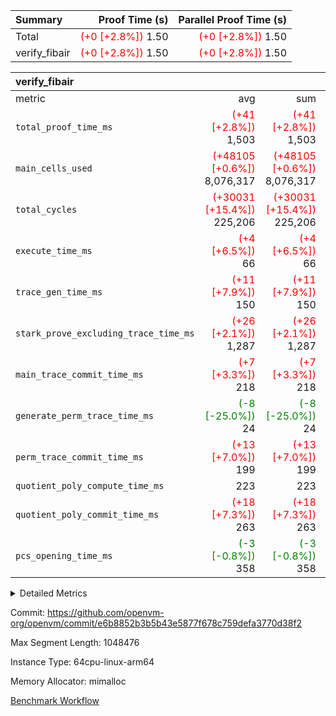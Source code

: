 | Summary | Proof Time (s) | Parallel Proof Time (s) |
|:---|---:|---:|
| Total | <span style='color: red'>(+0 [+2.8%])</span> 1.50 | <span style='color: red'>(+0 [+2.8%])</span> 1.50 |
| verify_fibair | <span style='color: red'>(+0 [+2.8%])</span> 1.50 | <span style='color: red'>(+0 [+2.8%])</span> 1.50 |


| verify_fibair |||||
|:---|---:|---:|---:|---:|
|metric|avg|sum|max|min|
| `total_proof_time_ms ` | <span style='color: red'>(+41 [+2.8%])</span> 1,503 | <span style='color: red'>(+41 [+2.8%])</span> 1,503 | <span style='color: red'>(+41 [+2.8%])</span> 1,503 | <span style='color: red'>(+41 [+2.8%])</span> 1,503 |
| `main_cells_used     ` | <span style='color: red'>(+48105 [+0.6%])</span> 8,076,317 | <span style='color: red'>(+48105 [+0.6%])</span> 8,076,317 | <span style='color: red'>(+48105 [+0.6%])</span> 8,076,317 | <span style='color: red'>(+48105 [+0.6%])</span> 8,076,317 |
| `total_cycles        ` | <span style='color: red'>(+30031 [+15.4%])</span> 225,206 | <span style='color: red'>(+30031 [+15.4%])</span> 225,206 | <span style='color: red'>(+30031 [+15.4%])</span> 225,206 | <span style='color: red'>(+30031 [+15.4%])</span> 225,206 |
| `execute_time_ms     ` | <span style='color: red'>(+4 [+6.5%])</span> 66 | <span style='color: red'>(+4 [+6.5%])</span> 66 | <span style='color: red'>(+4 [+6.5%])</span> 66 | <span style='color: red'>(+4 [+6.5%])</span> 66 |
| `trace_gen_time_ms   ` | <span style='color: red'>(+11 [+7.9%])</span> 150 | <span style='color: red'>(+11 [+7.9%])</span> 150 | <span style='color: red'>(+11 [+7.9%])</span> 150 | <span style='color: red'>(+11 [+7.9%])</span> 150 |
| `stark_prove_excluding_trace_time_ms` | <span style='color: red'>(+26 [+2.1%])</span> 1,287 | <span style='color: red'>(+26 [+2.1%])</span> 1,287 | <span style='color: red'>(+26 [+2.1%])</span> 1,287 | <span style='color: red'>(+26 [+2.1%])</span> 1,287 |
| `main_trace_commit_time_ms` | <span style='color: red'>(+7 [+3.3%])</span> 218 | <span style='color: red'>(+7 [+3.3%])</span> 218 | <span style='color: red'>(+7 [+3.3%])</span> 218 | <span style='color: red'>(+7 [+3.3%])</span> 218 |
| `generate_perm_trace_time_ms` | <span style='color: green'>(-8 [-25.0%])</span> 24 | <span style='color: green'>(-8 [-25.0%])</span> 24 | <span style='color: green'>(-8 [-25.0%])</span> 24 | <span style='color: green'>(-8 [-25.0%])</span> 24 |
| `perm_trace_commit_time_ms` | <span style='color: red'>(+13 [+7.0%])</span> 199 | <span style='color: red'>(+13 [+7.0%])</span> 199 | <span style='color: red'>(+13 [+7.0%])</span> 199 | <span style='color: red'>(+13 [+7.0%])</span> 199 |
| `quotient_poly_compute_time_ms` |  223 |  223 |  223 |  223 |
| `quotient_poly_commit_time_ms` | <span style='color: red'>(+18 [+7.3%])</span> 263 | <span style='color: red'>(+18 [+7.3%])</span> 263 | <span style='color: red'>(+18 [+7.3%])</span> 263 | <span style='color: red'>(+18 [+7.3%])</span> 263 |
| `pcs_opening_time_ms ` | <span style='color: green'>(-3 [-0.8%])</span> 358 | <span style='color: green'>(-3 [-0.8%])</span> 358 | <span style='color: green'>(-3 [-0.8%])</span> 358 | <span style='color: green'>(-3 [-0.8%])</span> 358 |



<details>
<summary>Detailed Metrics</summary>

|  | verify_program_compile_ms | total_cells | stark_prove_excluding_trace_time_ms | quotient_poly_compute_time_ms | quotient_poly_commit_time_ms | perm_trace_commit_time_ms | pcs_opening_time_ms | main_trace_commit_time_ms |
| --- | --- | --- | --- | --- | --- | --- | --- |
|  | 4 | 32 | 9 | 0 | 1 | 0 | 2 | 5 | 

| air_name | rows | quotient_deg | main_cols | interactions | constraints | cells |
| --- | --- | --- | --- | --- | --- | --- |
| AccessAdapterAir<2> |  | 4 |  | 5 | 12 |  | 
| AccessAdapterAir<4> |  | 4 |  | 5 | 12 |  | 
| AccessAdapterAir<8> |  | 4 |  | 5 | 12 |  | 
| FibonacciAir | 16 | 1 | 2 |  | 5 | 32 | 
| FriReducedOpeningAir |  | 4 |  | 35 | 59 |  | 
| NativePoseidon2Air<BabyBearParameters>, 1> |  | 4 |  | 31 | 302 |  | 
| PhantomAir |  | 4 |  | 3 | 4 |  | 
| ProgramAir |  | 1 |  | 1 | 4 |  | 
| VariableRangeCheckerAir |  | 1 |  | 1 | 4 |  | 
| VmAirWrapper<BranchNativeAdapterAir, BranchEqualCoreAir<1> |  | 2 |  | 11 | 23 |  | 
| VmAirWrapper<JalNativeAdapterAir, JalCoreAir> |  | 4 |  | 7 | 6 |  | 
| VmAirWrapper<NativeAdapterAir<2, 0>, PublicValuesCoreAir> |  | 4 |  | 11 | 22 |  | 
| VmAirWrapper<NativeAdapterAir<2, 1>, FieldArithmeticCoreAir> |  | 4 |  | 15 | 23 |  | 
| VmAirWrapper<NativeLoadStoreAdapterAir<1>, NativeLoadStoreCoreAir<1> |  | 4 |  | 15 | 24 |  | 
| VmAirWrapper<NativeVectorizedAdapterAir<4>, FieldExtensionCoreAir> |  | 4 |  | 15 | 23 |  | 
| VmConnectorAir |  | 4 |  | 3 | 8 |  | 
| VolatileBoundaryAir |  | 4 |  | 4 | 16 |  | 

| group | trace_gen_time_ms | total_proof_time_ms | total_cycles | total_cells | stark_prove_excluding_trace_time_ms | quotient_poly_compute_time_ms | quotient_poly_commit_time_ms | perm_trace_commit_time_ms | pcs_opening_time_ms | main_trace_commit_time_ms | main_cells_used | generate_perm_trace_time_ms | execute_time_ms |
| --- | --- | --- | --- | --- | --- | --- | --- | --- | --- | --- | --- | --- | --- |
| verify_fibair | 150 | 1,503 | 225,206 | 21,469,208 | 1,287 | 223 | 263 | 199 | 358 | 218 | 8,076,317 | 24 | 66 | 

| group | air_name | rows | prep_cols | perm_cols | main_cols | cells |
| --- | --- | --- | --- | --- | --- | --- |
| verify_fibair | AccessAdapterAir<2> | 32,768 |  | 16 | 11 | 884,736 | 
| verify_fibair | AccessAdapterAir<4> | 16,384 |  | 16 | 13 | 475,136 | 
| verify_fibair | AccessAdapterAir<8> | 4,096 |  | 16 | 17 | 135,168 | 
| verify_fibair | FriReducedOpeningAir | 512 |  | 76 | 64 | 71,680 | 
| verify_fibair | NativePoseidon2Air<BabyBearParameters>, 1> | 2,048 |  | 36 | 348 | 786,432 | 
| verify_fibair | PhantomAir | 2,048 |  | 8 | 6 | 28,672 | 
| verify_fibair | ProgramAir | 8,192 |  | 8 | 10 | 147,456 | 
| verify_fibair | VariableRangeCheckerAir | 262,144 | 2 | 8 | 1 | 2,359,296 | 
| verify_fibair | VmAirWrapper<BranchNativeAdapterAir, BranchEqualCoreAir<1> | 32,768 |  | 28 | 23 | 1,671,168 | 
| verify_fibair | VmAirWrapper<JalNativeAdapterAir, JalCoreAir> | 8,192 |  | 12 | 10 | 180,224 | 
| verify_fibair | VmAirWrapper<NativeAdapterAir<2, 1>, FieldArithmeticCoreAir> | 131,072 |  | 20 | 30 | 6,553,600 | 
| verify_fibair | VmAirWrapper<NativeLoadStoreAdapterAir<1>, NativeLoadStoreCoreAir<1> | 131,072 |  | 20 | 31 | 6,684,672 | 
| verify_fibair | VmAirWrapper<NativeVectorizedAdapterAir<4>, FieldExtensionCoreAir> | 4,096 |  | 20 | 40 | 245,760 | 
| verify_fibair | VmConnectorAir | 2 | 1 | 8 | 4 | 24 | 
| verify_fibair | VolatileBoundaryAir | 65,536 |  | 8 | 11 | 1,245,184 | 

</details>


Commit: https://github.com/openvm-org/openvm/commit/e6b8852b3b5b43e5877f678c759defa3770d38f2

Max Segment Length: 1048476

Instance Type: 64cpu-linux-arm64

Memory Allocator: mimalloc

[Benchmark Workflow](https://github.com/openvm-org/openvm/actions/runs/12664752727)
